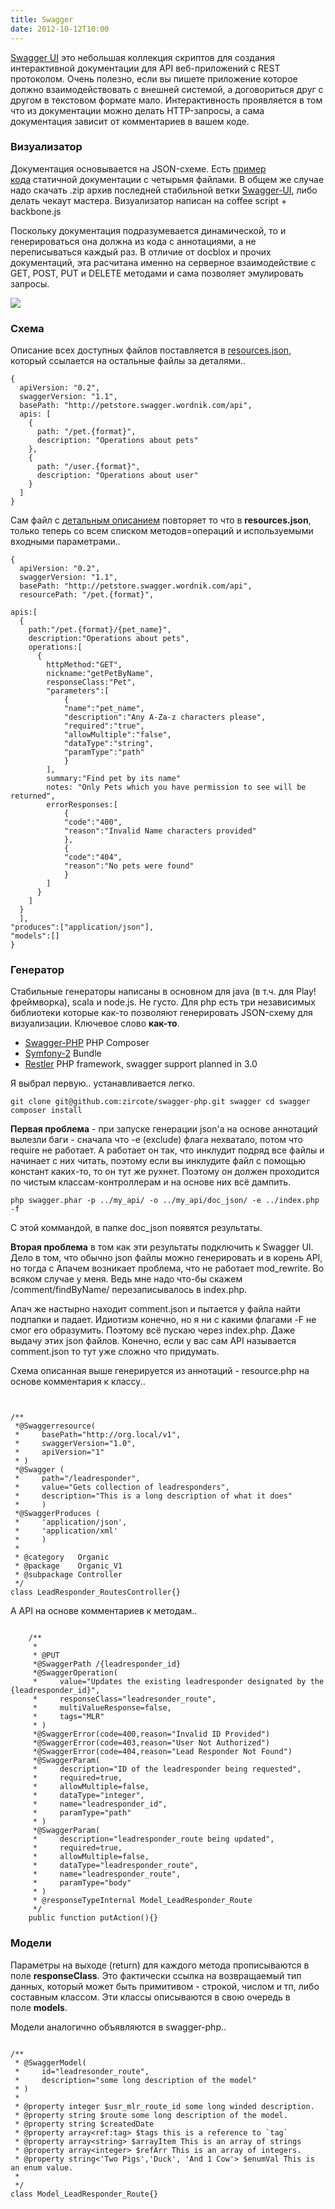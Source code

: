 ```yaml
---
title: Swagger
date: 2012-10-12T10:00
---
```


[Swagger UI](http://swagger.wordnik.com/) это небольшая коллекция скриптов для создания интерактивной документации для API веб-приложений с REST протоколом. Очень полезно, если вы пишете приложение которое должно взаимодействовать с внешней системой, а договориться друг с другом в текстовом формате мало. Интерактивность проявляется в том что из документации можно делать HTTP-запросы, а сама документация зависит от комментариев в вашем коде.

<!-- truncate -->

### Визуализатор

Документация основывается на JSON-схеме. Есть [пример кода](https://github.com/wordnik/swagger-core/tree/master/samples/no-server/src/main/html) статичной документации с четырьмя файлами. В общем же случае надо скачать .zip архив последней стабильной ветки [Swagger-UI](https://github.com/wordnik/swagger-ui/downloads), либо делать чекаут мастера. Визуализатор написан на coffee script + backbone.js

Поскольку документация подразумевается динамической, то и генерироваться она должна из кода с аннотациями, а не переписываться каждый раз. В отличие от docblox и прочих документаций, эта расчитана именно на серверное взаимодействие с GET, POST, PUT и DELETE методами и сама позволяет эмулировать запросы.

![](img/Pasted%20image%2020241020020600.png)
### Схема

Описание всех доступных файлов поставляется в [resources.json](https://github.com/wordnik/swagger-core/wiki/Resource-Listing), который ссылается на остальные файлы за деталями..

```
{
  apiVersion: "0.2",
  swaggerVersion: "1.1",
  basePath: "http://petstore.swagger.wordnik.com/api",
  apis: [
    {
      path: "/pet.{format}",
      description: "Operations about pets"
    },
    {
      path: "/user.{format}",
      description: "Operations about user"
    }
  ]
}
```

Сам файл с [детальным описанием](https://github.com/wordnik/swagger-core/wiki/Api-Declaration) повторяет то что в **resources.json**, только теперь со всем списком методов=операций и используемыми входными параметрами..

```
{
  apiVersion: "0.2",
  swaggerVersion: "1.1",
  basePath: "http://petstore.swagger.wordnik.com/api",
  resourcePath: "/pet.{format}",
  
apis:[
  {
    path:"/pet.{format}/{pet_name}",
    description:"Operations about pets",
    operations:[
      {
        httpMethod:"GET",
        nickname:"getPetByName",
        responseClass:"Pet",
        "parameters":[
            {
            "name":"pet_name",
            "description":"Any A-Za-z characters please",
            "required":"true",
            "allowMultiple":"false",
            "dataType":"string",
            "paramType":"path"
            }
        ],
        summary:"Find pet by its name"
        notes: "Only Pets which you have permission to see will be returned",
        errorResponses:[
            {
            "code":"400",
            "reason":"Invalid Name characters provided"
            },
            {
            "code":"404",
            "reason":"No pets were found"
            }
        ]
      }
    ]
  }
  ],
"produces":["application/json"],
"models":[]
}
```

### Генератор  

Стабильные генераторы написаны в основном для java (в т.ч. для Play! фреймворка), scala и node.js. Не густо. Для php есть три независимых библиотеки которые как-то позволяют генерировать JSON-схему для визуализации. Ключевое слово **как-то**.

- [Swagger-PHP](http://packagist.org/packages/zircote/swagger-php) PHP Composer
- [Symfony-2](https://github.com/nelmio/NelmioApiDocBundle) Bundle
- [Restler](https://github.com/Luracast/Restler) PHP framework, swagger support planned in 3.0

Я выбрал первую.. устанавливается легко.

`git clone git@github.com:zircote/swagger-php.git swagger cd swagger composer install`

**Первая проблема** - при запуске генерации json'а на основе аннотаций вылезли баги - сначала что -e (exclude) флага нехватало, потом что require не работает. А работает он так, что инклудит подряд все файлы и начинает с них читать, поэтому если вы инклудите файл с помощью констант каких-то, то он тут же рухнет. Поэтому он должен проходится по чистым классам-контроллерам и на основе них всё дампить.

`php swagger.phar -p ../my_api/ -o ../my_api/doc_json/ -e ../index.php -f`

С этой коммандой, в папке doc_json появятся результаты.

**Вторая проблема** в том как эти результаты подключить к Swagger UI. Дело в том, что обычно json файлы можно генерировать и в корень API, но тогда с Апачем возникает проблема, что не работает mod_rewrite. Во всяком случае у меня. Ведь мне надо что-бы скажем /comment/findByName/ перезаписывалось в index.php. 

Апач же настырно находит comment.json и пытается у файла найти подпапки и падает. Идиотизм конечно, но я ни с какими флагами -F не смог его образумить. Поэтому всё пускаю через index.php. Даже выдачу этих json файлов. Конечно, если у вас сам API называется comment.json то тут уже сложно что придумать.

Схема описанная выше генерируется из аннотаций - resource.php на основе комментария к классу..

```


/**
 *@Swaggerresource(
 *     basePath="http://org.local/v1",
 *     swaggerVersion="1.0",
 *     apiVersion="1"
 * )
 *@Swagger (
 *     path="/leadresponder",
 *     value="Gets collection of leadresponders",
 *     description="This is a long description of what it does"
 *     )
 *@SwaggerProduces (
 *     'application/json',
 *     'application/xml'
 *     )
 *
 * @category   Organic
 * @package    Organic_V1
 * @subpackage Controller
 */
class LeadResponder_RoutesController{}
```

А API на основе комментариев к методам..

```

    /**
     *
     * @PUT
     *@SwaggerPath /{leadresponder_id}
     *@SwaggerOperation(
     *     value="Updates the existing leadresponder designated by the {leadresponder_id}",
     *     responseClass="leadresonder_route",
     *     multiValueResponse=false,
     *     tags="MLR"
     * )
     *@SwaggerError(code=400,reason="Invalid ID Provided")
     *@SwaggerError(code=403,reason="User Not Authorized")
     *@SwaggerError(code=404,reason="Lead Responder Not Found")
     *@SwaggerParam(
     *     description="ID of the leadresponder being requested",
     *     required=true,
     *     allowMultiple=false,
     *     dataType="integer",
     *     name="leadresponder_id",
     *     paramType="path"
     * )
     *@SwaggerParam(
     *     description="leadresponder_route being updated",
     *     required=true,
     *     allowMultiple=false,
     *     dataType="leadresponder_route",
     *     name="leadresponder_route",
     *     paramType="body"
     * )
     * @responseTypeInternal Model_LeadResponder_Route
     */
    public function putAction(){}
```

### Модели

Параметры на выходе (return) для каждого метода прописываются в поле **responseClass**. Это фактически ссылка на возвращаемый тип данных, который может быть примитивом - строкой, числом и тп, либо составным классом. Эти классы описываются в свою очередь в поле **models**.

Модели аналогично объявляются в swagger-php..

```

/**
 * @SwaggerModel(
 *     id="leadresonder_route",
 *     description="some long description of the model"
 * )
 *
 * @property integer $usr_mlr_route_id some long winded description.
 * @property string $route some long description of the model.
 * @property string $createdDate
 * @property array<ref:tag> $tags this is a reference to `tag`
 * @property array<string> $arrayItem This is an array of strings
 * @property array<integer> $refArr This is an array of integers.
 * @property string<'Two Pigs','Duck', 'And 1 Cow'> $enumVal This is an enum value.
 *
 */
class Model_LeadResponder_Route{}
```
